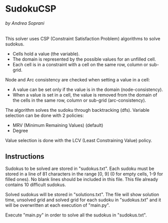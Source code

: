 # SudokuCSP
###### by Andrea Soprani

This solver uses CSP (Constraint Satisfaction Problem) algorithms to solve sudokus.<br/>

+ Cells hold a value (the variable).
+ The domain is represented by the possible values for an unfilled cell.
+ Each cell is in a constraint with a cell on the same row, column or sub-grid.

Node and Arc consistency are checked when setting a value in a cell:
+ A value can be set only if the value is in the domain (node-consistency).
+ When a value is set in a cell, the value is removed from the domain of the cells in the same row, column or sub-grid 
(arc-consistency).

The algorithm solves the sudoku through backtracking (dfs).
Variable selection can be done with 2 policies:
 * MRV (Minimum Remaining Values) (default)
 * Degree
 
Value selection is done with the LCV (Least Constraining Value) policy.

## Instructions

Sudokus to be solved are stored in "sudokus.txt".
Each sudoku must be stored in a line of 81 characters in the range [0, 9] (0 for empty cells, 1-9 for filled ones).
No blank lines should be included in this file.
This file already contains 10 difficult sudokus.

Solved sudokus will be stored in "solutions.txt".
The file will show solution time, unsolved grid and solved grid for each sudoku in "sudokus.txt" and it will be overwritten 
at each execution of "main.py".

Execute "main.py" in order to solve all the sudokus in "sudokus.txt".